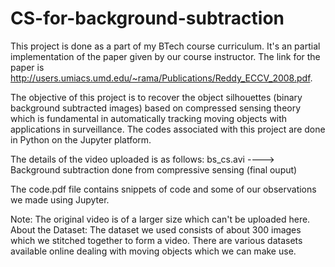 # CS-for-background-subtraction

This project is done as a part of my BTech course curriculum. It's an partial implementation of the paper given by our course instructor.
The link for the paper is http://users.umiacs.umd.edu/~rama/Publications/Reddy_ECCV_2008.pdf. 

The objective of this project is to recover the object silhouettes (binary background subtracted images) based on compressed sensing theory which is fundamental in automatically tracking moving objects with applications in surveillance. The codes associated with this project are done in Python on the Jupyter platform.

The details of the video uploaded is as follows:
bs_cs.avi         ----> Background subtraction done from compressive sensing (final ouput)

The code.pdf file contains snippets of code and some of our observations we made using Jupyter.

Note: The original video is of a larger size which can't be uploaded here. 
About the Dataset: The dataset we used consists of about 300 images which we stitched together to form a video. There are various datasets available online dealing with moving objects which we can make use.
